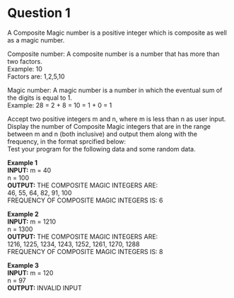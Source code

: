 # Question 1

A Composite Magic number is a positive integer which is composite as well as a magic number.

Composite number: A composite number is a number that has more than two factors.
<br/> Example: 10
<br/> Factors are: 1,2,5,10

Magic number: A magic number is a number in which the eventual sum of the digits is equal to 1.
<br/> Example: 28 = 2 + 8 = 10 = 1 + 0 = 1

Accept two positive integers m and n, where m is less than n as user input. Display the number of Composite Magic integers that are in the range between m and n (both inclusive) and output them along with the frequency, in the format sprcified below:
<br/>Test your program for the following data and some random data.

**Example 1**
<br/> **INPUT:** m = 40
<br/> n = 100
<br/> **OUTPUT:** THE COMPOSITE MAGIC INTEGERS ARE:
<br/> 46, 55, 64, 82, 91, 100
<br/> FREQUENCY OF COMPOSITE MAGIC INTEGERS IS: 6

**Example 2**
<br/> **INPUT:** m = 1210
<br/> n = 1300
<br/> **OUTPUT:** THE COMPOSITE MAGIC INTEGERS ARE:
<br/> 1216, 1225, 1234, 1243, 1252, 1261, 1270, 1288
<br/> FREQUENCY OF COMPOSITE MAGIC INTEGERS IS: 8

**Example 3**
<br/> **INPUT:** m = 120
<br/> n = 97
<br/> **OUTPUT:** INVALID INPUT
